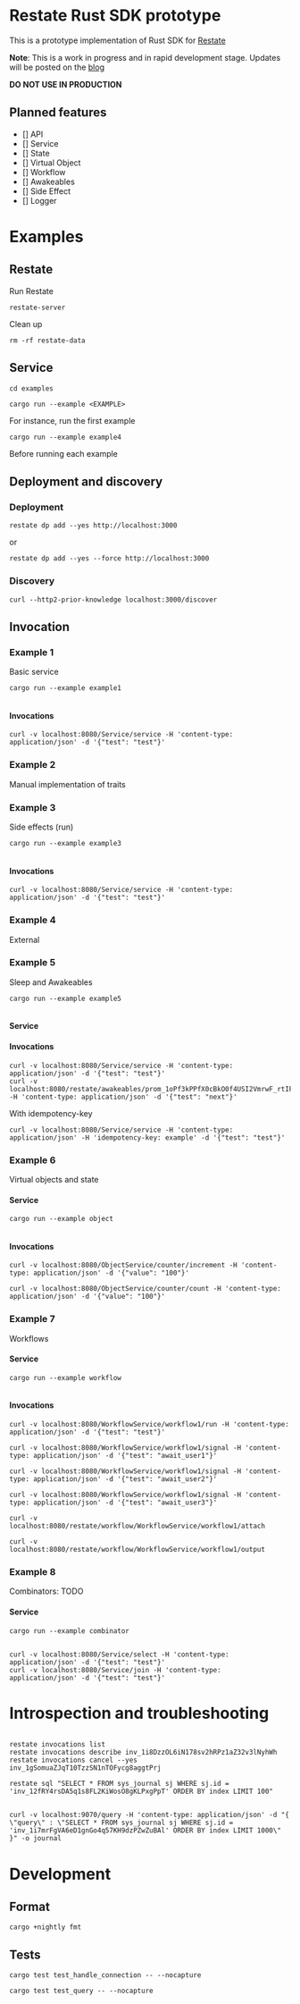 # Restate Rust SDK prototype

This is a prototype implementation of Rust SDK for [Restate](https://restate.dev/)

**Note**: This is a work in progress and in rapid development stage. Updates will be posted on
the [blog](https://content.denote.dev/let-us-design-a-durable-promise-sdk-in-rust/)

**DO NOT USE IN PRODUCTION**

## Planned features

- [] API
- [] Service
- [] State
- [] Virtual Object
- [] Workflow
- [] Awakeables
- [] Side Effect
- [] Logger

# Examples

## Restate

Run Restate

```shell
restate-server
```

Clean up

```shell
rm -rf restate-data
```

## Service

```
cd examples
```

```shell
cargo run --example <EXAMPLE> 
```

For instance, run the first example

```shell
cargo run --example example4
```

Before running each example

## Deployment and discovery

### Deployment

```shell
restate dp add --yes http://localhost:3000 
```

or

```shell
restate dp add --yes --force http://localhost:3000
```

### Discovery

```shell
curl --http2-prior-knowledge localhost:3000/discover
```

## Invocation

### Example 1

Basic service

```shell
cargo run --example example1
 
```

#### Invocations

```shell
curl -v localhost:8080/Service/service -H 'content-type: application/json' -d '{"test": "test"}'
```

### Example 2

Manual implementation of traits

### Example 3

Side effects (run)

```shell
cargo run --example example3
 
```

#### Invocations

```shell
curl -v localhost:8080/Service/service -H 'content-type: application/json' -d '{"test": "test"}'
```

### Example 4

External


### Example 5

Sleep and Awakeables

```shell
cargo run --example example5
 
```

#### Service

#### Invocations

```shell
curl -v localhost:8080/Service/service -H 'content-type: application/json' -d '{"test": "test"}'
curl -v localhost:8080/restate/awakeables/prom_1oPf3kPPfX0cBkO0f4USI2VmrwF_rtIFpAAAAAQ/resolve -H 'content-type: application/json' -d '{"test": "next"}'

```

With idempotency-key

```shell
curl -v localhost:8080/Service/service -H 'content-type: application/json' -H 'idempotency-key: example' -d '{"test": "test"}'

```

### Example 6

Virtual objects and state

#### Service

```shell
cargo run --example object 
 
```

#### Invocations

```shell
curl -v localhost:8080/ObjectService/counter/increment -H 'content-type: application/json' -d '{"value": "100"}'

curl -v localhost:8080/ObjectService/counter/count -H 'content-type: application/json' -d '{"value": "100"}'
```

### Example 7

Workflows

#### Service

```shell
cargo run --example workflow
 
```

#### Invocations

```shell
curl -v localhost:8080/WorkflowService/workflow1/run -H 'content-type: application/json' -d '{"test": "test"}'

curl -v localhost:8080/WorkflowService/workflow1/signal -H 'content-type: application/json' -d '{"test": "await_user1"}'

curl -v localhost:8080/WorkflowService/workflow1/signal -H 'content-type: application/json' -d '{"test": "await_user2"}'

curl -v localhost:8080/WorkflowService/workflow1/signal -H 'content-type: application/json' -d '{"test": "await_user3"}'

curl -v localhost:8080/restate/workflow/WorkflowService/workflow1/attach

curl -v localhost:8080/restate/workflow/WorkflowService/workflow1/output
```

### Example 8

Combinators: TODO

#### Service

```shell
cargo run --example combinator
 
```

```shell
curl -v localhost:8080/Service/select -H 'content-type: application/json' -d '{"test": "test"}'
curl -v localhost:8080/Service/join -H 'content-type: application/json' -d '{"test": "test"}'
```

# Introspection and troubleshooting

```shell

restate invocations list
restate invocations describe inv_1i8DzzOL6iN178sv2hRPz1aZ32v3lNyhWh
restate invocations cancel --yes inv_1gSomuaZJqT10TzzSN1nTOFycg8aggtPrj

```

```shell
restate sql "SELECT * FROM sys_journal sj WHERE sj.id = 'inv_12fRY4rsDA5q1s8FL2KiWosO8gKLPxgPpT' ORDER BY index LIMIT 100"
```

```shell

curl -v localhost:9070/query -H 'content-type: application/json' -d "{ \"query\" : \"SELECT * FROM sys_journal sj WHERE sj.id = 'inv_1i7mrFgVA6eD1gnGo4q57KH9dzPZwZuBAl' ORDER BY index LIMIT 1000\" }" -o journal
```

# Development

## Format

```shell
cargo +nightly fmt
```

## Tests

```shell
cargo test test_handle_connection -- --nocapture

cargo test test_query -- --nocapture
```

